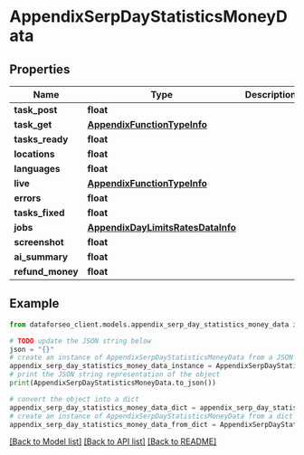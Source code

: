 # AppendixSerpDayStatisticsMoneyData


## Properties

Name | Type | Description | Notes
------------ | ------------- | ------------- | -------------
**task_post** | **float** |  | [optional] 
**task_get** | [**AppendixFunctionTypeInfo**](AppendixFunctionTypeInfo.md) |  | [optional] 
**tasks_ready** | **float** |  | [optional] 
**locations** | **float** |  | [optional] 
**languages** | **float** |  | [optional] 
**live** | [**AppendixFunctionTypeInfo**](AppendixFunctionTypeInfo.md) |  | [optional] 
**errors** | **float** |  | [optional] 
**tasks_fixed** | **float** |  | [optional] 
**jobs** | [**AppendixDayLimitsRatesDataInfo**](AppendixDayLimitsRatesDataInfo.md) |  | [optional] 
**screenshot** | **float** |  | [optional] 
**ai_summary** | **float** |  | [optional] 
**refund_money** | **float** |  | [optional] 

## Example

```python
from dataforseo_client.models.appendix_serp_day_statistics_money_data import AppendixSerpDayStatisticsMoneyData

# TODO update the JSON string below
json = "{}"
# create an instance of AppendixSerpDayStatisticsMoneyData from a JSON string
appendix_serp_day_statistics_money_data_instance = AppendixSerpDayStatisticsMoneyData.from_json(json)
# print the JSON string representation of the object
print(AppendixSerpDayStatisticsMoneyData.to_json())

# convert the object into a dict
appendix_serp_day_statistics_money_data_dict = appendix_serp_day_statistics_money_data_instance.to_dict()
# create an instance of AppendixSerpDayStatisticsMoneyData from a dict
appendix_serp_day_statistics_money_data_from_dict = AppendixSerpDayStatisticsMoneyData.from_dict(appendix_serp_day_statistics_money_data_dict)
```
[[Back to Model list]](../README.md#documentation-for-models) [[Back to API list]](../README.md#documentation-for-api-endpoints) [[Back to README]](../README.md)


